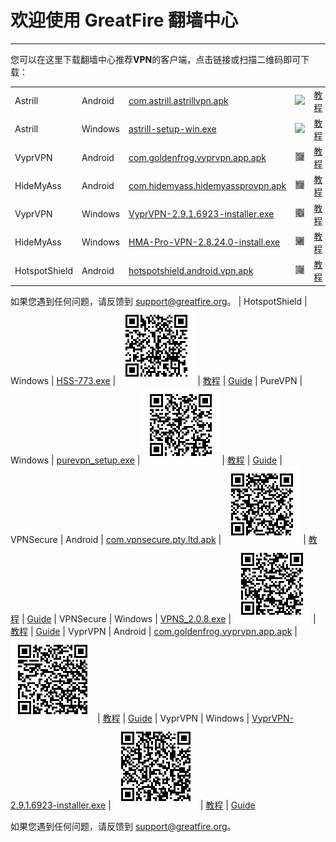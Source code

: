 # 欢迎使用 GreatFire 翻墙中心

------

您可以在这里下载翻墙中心推荐**VPN**的客户端，点击链接或扫描二维码即可下载：

| | | | | | |
| --- | --- | --- | --- | --- | --- |
| Astrill | Android | <a href="https://github.com/greatfire/cc/raw/master/z/clients/com.astrill.astrillvpn.apk">com.astrill.astrillvpn.apk</a> | <a href="https://github.com/greatfire/cc/raw/master/z/clients/com.astrill.astrillvpn.apk"><img src="https://github.com/greatfire/cc/raw/master/z/img/qr/Astrill.Android.png" /></a> | <a href="https://github.com/greatfire/cc/blob/master/guides/Astrill.Android.zh.md">教程</a> | <a href="https://github.com/greatfire/cc/blob/master/guides/Astrill.Android.en.md">Guide</a>
| Astrill | Windows | <a href="https://github.com/greatfire/cc/raw/master/z/clients/astrill-setup-win.exe">astrill-setup-win.exe</a> | <a href="https://github.com/greatfire/cc/raw/master/z/clients/astrill-setup-win.exe"><img src="https://github.com/greatfire/cc/raw/master/z/img/qr/Astrill.Windows.png" /></a> | <a href="https://github.com/greatfire/cc/blob/master/guides/Astrill.Windows.zh.md">教程</a> | <a href="https://github.com/greatfire/cc/blob/master/guides/Astrill.Windows.en.md">Guide</a>
| VyprVPN | Android | <a href="https://github.com/greatfire/cc/raw/master/z/clients/com.goldenfrog.vyprvpn.app.apk">com.goldenfrog.vyprvpn.app.apk</a> | <a href="https://github.com/greatfire/cc/raw/master/z/clients/com.goldenfrog.vyprvpn.app.apk"><img src="https://github.com/greatfire/cc/raw/master/z/img/qr/VyprVPN.Android.png" /></a> | <a href="https://github.com/greatfire/cc/blob/master/guides/VyprVPN.Android.zh.md">教程</a> | <a href="https://github.com/greatfire/cc/blob/master/guides/VyprVPN.Android.en.md">Guide</a>
| HideMyAss | Android | <a href="https://github.com/greatfire/cc/raw/master/z/clients/com.hidemyass.hidemyassprovpn.apk">com.hidemyass.hidemyassprovpn.apk</a> | <a href="https://github.com/greatfire/cc/raw/master/z/clients/com.hidemyass.hidemyassprovpn.apk"><img src="https://github.com/greatfire/cc/raw/master/z/img/qr/HideMyAss.Android.png" /></a> | <a href="https://github.com/greatfire/cc/blob/master/guides/HideMyAss.Android.zh.md">教程</a> | <a href="https://github.com/greatfire/cc/blob/master/guides/HideMyAss.Android.en.md">Guide</a>
| VyprVPN | Windows | <a href="https://github.com/greatfire/cc/raw/master/z/clients/VyprVPN-2.9.1.6923-installer.exe">VyprVPN-2.9.1.6923-installer.exe</a> | <a href="https://github.com/greatfire/cc/raw/master/z/clients/VyprVPN-2.9.1.6923-installer.exe"><img src="https://github.com/greatfire/cc/raw/master/z/img/qr/VyprVPN.Windows.png" /></a> | <a href="https://github.com/greatfire/cc/blob/master/guides/VyprVPN.Windows.zh.md">教程</a> | <a href="https://github.com/greatfire/cc/blob/master/guides/VyprVPN.Windows.en.md">Guide</a>
| HideMyAss | Windows | <a href="https://github.com/greatfire/cc/raw/master/z/clients/HMA-Pro-VPN-2.8.24.0-install.exe">HMA-Pro-VPN-2.8.24.0-install.exe</a> | <a href="https://github.com/greatfire/cc/raw/master/z/clients/HMA-Pro-VPN-2.8.24.0-install.exe"><img src="https://github.com/greatfire/cc/raw/master/z/img/qr/HideMyAss.Windows.png" /></a> | <a href="https://github.com/greatfire/cc/blob/master/guides/HideMyAss.Windows.zh.md">教程</a> | <a href="https://github.com/greatfire/cc/blob/master/guides/HideMyAss.Windows.en.md">Guide</a>
| HotspotShield | Android | <a href="https://github.com/greatfire/cc/raw/master/z/clients/hotspotshield.android.vpn.apk">hotspotshield.android.vpn.apk</a> | <a href="https://github.com/greatfire/cc/raw/master/z/clients/hotspotshield.android.vpn.apk"><img src="https://github.com/greatfire/cc/raw/master/z/img/qr/HotspotShield.Android.png" /></a> | <a href="https://github.com/greatfire/cc/blob/master/guides/HotspotShield.Android.zh.md">教程</a> | <a href="https://github.com/greatfire/cc/blob/master/guides/HotspotShield.Android.en.md">Guide</a>

如果您遇到任何问题，请反馈到 <support@greatfire.org>。
| HotspotShield | Windows | <a href="https://github.com/greatfire/cc/raw/master/z/clients/HSS-773.exe">HSS-773.exe</a> | <a href="https://github.com/greatfire/cc/raw/master/z/clients/HSS-773.exe"><img src="https://github.com/greatfire/cc/raw/master/z/img/qr/HotspotShield.Windows.png" /></a> | <a href="https://github.com/greatfire/cc/blob/master/guides/HotspotShield.Windows.zh.md">教程</a> | <a href="https://github.com/greatfire/cc/blob/master/guides/HotspotShield.Windows.en.md">Guide</a>
| PureVPN | Windows | <a href="https://github.com/greatfire/cc/raw/master/z/clients/purevpn_setup.exe">purevpn_setup.exe</a> | <a href="https://github.com/greatfire/cc/raw/master/z/clients/purevpn_setup.exe"><img src="https://github.com/greatfire/cc/raw/master/z/img/qr/PureVPN.Windows.png" /></a> | <a href="https://github.com/greatfire/cc/blob/master/guides/PureVPN.Windows.zh.md">教程</a> | <a href="https://github.com/greatfire/cc/blob/master/guides/PureVPN.Windows.en.md">Guide</a>
| VPNSecure | Android | <a href="https://github.com/greatfire/cc/raw/master/z/clients/com.vpnsecure.pty.ltd.apk">com.vpnsecure.pty.ltd.apk</a> | <a href="https://github.com/greatfire/cc/raw/master/z/clients/com.vpnsecure.pty.ltd.apk"><img src="https://github.com/greatfire/cc/raw/master/z/img/qr/VPNSecure.Android.png" /></a> | <a href="https://github.com/greatfire/cc/blob/master/guides/VPNSecure.Android.zh.md">教程</a> | <a href="https://github.com/greatfire/cc/blob/master/guides/VPNSecure.Android.en.md">Guide</a>
| VPNSecure | Windows | <a href="https://github.com/greatfire/cc/raw/master/z/clients/VPNS_2.0.8.exe">VPNS_2.0.8.exe</a> | <a href="https://github.com/greatfire/cc/raw/master/z/clients/VPNS_2.0.8.exe"><img src="https://github.com/greatfire/cc/raw/master/z/img/qr/VPNSecure.Windows.png" /></a> | <a href="https://github.com/greatfire/cc/blob/master/guides/VPNSecure.Windows.zh.md">教程</a> | <a href="https://github.com/greatfire/cc/blob/master/guides/VPNSecure.Windows.en.md">Guide</a>
| VyprVPN | Android | <a href="https://github.com/greatfire/cc/raw/master/z/clients/com.goldenfrog.vyprvpn.app.apk">com.goldenfrog.vyprvpn.app.apk</a> | <a href="https://github.com/greatfire/cc/raw/master/z/clients/com.goldenfrog.vyprvpn.app.apk"><img src="https://github.com/greatfire/cc/raw/master/z/img/qr/VyprVPN.Android.png" /></a> | <a href="https://github.com/greatfire/cc/blob/master/guides/VyprVPN.Android.zh.md">教程</a> | <a href="https://github.com/greatfire/cc/blob/master/guides/VyprVPN.Android.en.md">Guide</a>
| VyprVPN | Windows | <a href="https://github.com/greatfire/cc/raw/master/z/clients/VyprVPN-2.9.1.6923-installer.exe">VyprVPN-2.9.1.6923-installer.exe</a> | <a href="https://github.com/greatfire/cc/raw/master/z/clients/VyprVPN-2.9.1.6923-installer.exe"><img src="https://github.com/greatfire/cc/raw/master/z/img/qr/VyprVPN.Windows.png" /></a> | <a href="https://github.com/greatfire/cc/blob/master/guides/VyprVPN.Windows.zh.md">教程</a> | <a href="https://github.com/greatfire/cc/blob/master/guides/VyprVPN.Windows.en.md">Guide</a>

如果您遇到任何问题，请反馈到 <support@greatfire.org>。
